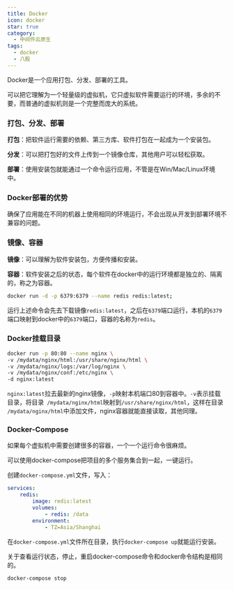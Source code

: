 ```yaml
---
title: Docker
icon: docker
star: true
category:
  - 中间件云原生
tags:
  - docker
  - 八股
---
```




Docker是一个应用打包、分发、部署的工具。

可以把它理解为一个轻量级的虚拟机，它只虚拟软件需要运行的环境，多余的不要，而普通的虚拟机则是一个完整而庞大的系统。

<!-- more -->

### 打包、分发、部署

**打包**：把软件运行需要的依赖、第三方库、软件打包在一起成为一个安装包。

**分发**：可以把打包好的文件上传到一个镜像仓库，其他用户可以轻松获取。

**部署**：使用安装包就能通过一个命令运行应用，不管是在Win/Mac/Linux环境中。

### Docker部署的优势

确保了应用能在不同的机器上使用相同的环境运行，不会出现从开发到部署环境不兼容的问题。

### 镜像、容器

**镜像**：可以理解为软件安装包，方便传播和安装。

**容器**：软件安装之后的状态，每个软件在docker中的运行环境都是独立的、隔离的，称之为容器。

```sh
docker run -d -p 6379:6379 --name redis redis:latest;
```

运行上述命令会先去下载镜像`redis:latest`，之后在`6379`端口运行，本机的`6379`端口映射到docker中的`6379`端口，容器的名称为`redis`。

### Docker挂载目录

```sh
docker run -p 80:80 --name nginx \
-v /mydata/nginx/html:/usr/share/nginx/html \
-v /mydata/nginx/logs:/var/log/nginx \
-v /mydata/nginx/conf:/etc/nginx \
-d nginx:latest
```

`nginx:latest`拉去最新的nginx镜像，`-p`映射本机端口80到容器中。`-v`表示挂载目录，将目录` /mydata/nginx/html`映射到`/usr/share/nginx/html`，这样在目录` /mydata/nginx/html`中添加文件，nginx容器就能直接读取，其他同理。

### Docker-Compose

如果每个虚拟机中需要创建很多的容器，一个一个运行命令很麻烦。

可以使用docker-compose把项目的多个服务集合到一起，一键运行。

创建`docker-compose.yml`文件，写入：

```yaml
services:
	redis:
		image: redis:latest
		volumes:
			- redis: /data
        environment:
        	- TZ=Asia/Shanghai
```

在`docker-compose.yml`文件所在目录，执行`docker-compose up`就能运行安装。

关于查看运行状态，停止，重启docker-compose命令和docker命令结构是相同的。

```sh
docker-compose stop
```
